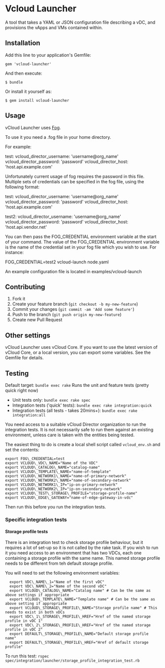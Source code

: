 Vcloud Launcher
===============
A tool that takes a YAML or JSON configuration file describing a vDC, and provisions
the vApps and VMs contained within.

## Installation

Add this line to your application's Gemfile:

    gem 'vcloud-launcher'

And then execute:

    $ bundle

Or install it yourself as:

    $ gem install vcloud-launcher


## Usage

vCloud Launcher uses [Fog](http://fog.io/).

To use it you need a .fog file in your home directory.

For example:

test:
  vcloud_director_username: 'username@org_name'
  vcloud_director_password: 'password'
  vcloud_director_host: 'host.api.example.com'

Unfortunately current usage of fog requires the password in this file. Multiple sets of credentials can be specified in the fog file, using the following format:

test:
  vcloud_director_username: 'username@org_name'
  vcloud_director_password: 'password'
  vcloud_director_host: 'host.api.example.com'

test2:
  vcloud_director_username: 'username@org_name'
  vcloud_director_password: 'password'
  vcloud_director_host: 'host.api.vendor.net'

You can then pass the FOG_CREDENTIAL environment variable at the start of your command. The value of the FOG_CREDENTIAL environment variable is the name of the credential set in your fog file which you wish to use. For instance:

FOG_CREDENTIAL=test2 vcloud-launch node.yaml

An example configuration file is located in examples/vcloud-launch

## Contributing

1. Fork it
2. Create your feature branch (`git checkout -b my-new-feature`)
3. Commit your changes (`git commit -am 'Add some feature'`)
4. Push to the branch (`git push origin my-new-feature`)
5. Create new Pull Request

## Other settings

vCloud Launcher uses vCloud Core. If you want to use the latest version of vCloud Core, or a local version, you can export some variables. See the Gemfile for details.

## Testing

Default target: `bundle exec rake`
Runs the unit and feature tests (pretty quick right now)

* Unit tests only: `bundle exec rake spec`
* Integration tests ('quick' tests): `bundle exec rake integration:quick`
* Integration tests (all tests - takes 20mins+): `bundle exec rake integration:all`

You need access to a suitable vCloud Director organization to run the
integration tests. It is not necessarily safe to run them against an existing
environment, unless care is taken with the entities being tested.

The easiest thing to do is create a local shell script called
`vcloud_env.sh` and set the contents:

    export FOG\_CREDENTIAL=test
    export VCLOUD\_VDC\_NAME="Name of the VDC"
    export VCLOUD\_CATALOG\_NAME="catalog-name"
    export VCLOUD\_TEMPLATE\_NAME="name-of-template"
    export VCLOUD\_NETWORK1\_NAME="name-of-primary-network"
    export VCLOUD\_NETWORK2\_NAME="name-of-secondary-network"
    export VCLOUD\_NETWORK1\_IP="ip-on-primary-network"
    export VCLOUD\_NETWORK2\_IP="ip-on-secondary-network"
    export VCLOUD\_TEST\_STORAGE\_PROFILE="storage-profile-name"
    export VCLOUD\_EDGE\_GATEWAY="name-of-edge-gateway-in-vdc"

Then run this before you run the integration tests.

### Specific integration tests

#### Storage profile tests

There is an integration test to check storage profile behaviour, but it requires a lot of set-up so it is not called by the rake task. If you wish to run it you need access to an environment that has two VDCs, each one containing a storage profile with the same name. This named storage profile needs to be different from teh default storage profile.

You will need to set the following environment variables:

      export VDC\_NAME\_1="Name of the first vDC"
      export VDC\_NAME\_2="Name of the second vDC"
      export VCLOUD\_CATALOG\_NAME="Catalog name" # Can be the same as above settings if appropriate
      export VCLOUD\_TEMPLATE\_NAME="Template name" # Can be the same as above setting if appropriate
      export VCLOUD\_STORAGE\_PROFILE\_NAME="Storage profile name" # This needs to exist in both vDCs
      export VDC\_1\_STORAGE\_PROFILE\_HREF="Href of the named storage profile in vDC 1"
      export VDC\_2\_STORAGE\_PROFILE\_HREF="Href of the named storage profile in vDC 2"
      export DEFAULT\_STORAGE\_PROFILE\_NAME="Default storage profile name"
      export DEFAULT\_STORAGE\_PROFILE\_HREF="Href of default storage profile"

To run this test: `rspec spec/integration/launcher/storage_profile_integration_test.rb`
